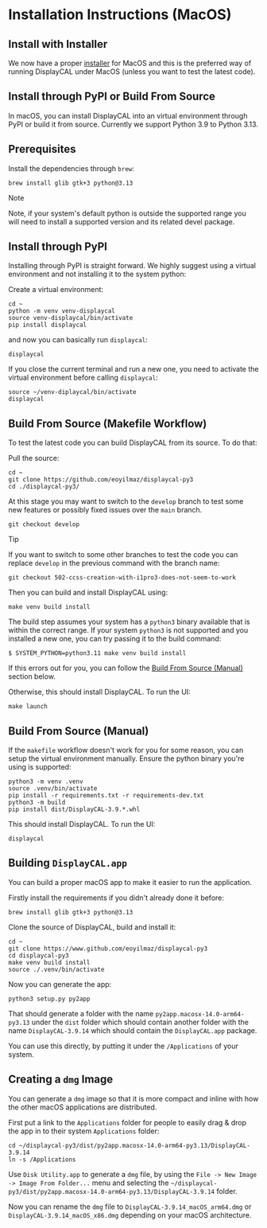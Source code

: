 Installation Instructions (MacOS)
=================================

Install with Installer
----------------------

We now have a proper [installer](https://www.github.com/eoyilmaz/displaycal-py3/releases)
for MacOS and this is the preferred way of running DisplayCAL under MacOS (unless you
want to test the latest code).

Install through PyPI or Build From Source
-----------------------------------------

In macOS, you can install DisplayCAL into an virtual environment through PyPI or build
it from source. Currently we support Python 3.9 to Python 3.13.

Prerequisites
-------------

Install the dependencies through `brew`:

```shell
brew install glib gtk+3 python@3.13
```

> [!NOTE]
> Note, if your system's default python is outside the supported range you will need to
> install a supported version and its related devel package.

Install through PyPI
--------------------

Installing through PyPI is straight forward. We highly suggest using a virtual
environment and not installing it to the system python:

Create a virtual environment:

```shell
cd ~
python -m venv venv-displaycal
source venv-displaycal/bin/activate
pip install displaycal
```

and now you can basically run `displaycal`:

```shell
displaycal
```

If you close the current terminal and run a new one, you need to activate the virtual
environment before calling `displaycal`:

```shell
source ~/venv-diplaycal/bin/activate
displaycal
```

Build From Source (Makefile Workflow)
-------------------------------------

To test the latest code you can build DisplayCAL from its source. To do that:

Pull the source:

```shell
cd ~
git clone https://github.com/eoyilmaz/displaycal-py3
cd ./displaycal-py3/
```

At this stage you may want to switch to the ``develop`` branch to test some new features
or possibly fixed issues over the ``main`` branch.

```shell
git checkout develop
```

> [!TIP]
> If you want to switch to some other branches to test the code you can replace
> `develop` in the previous command with the branch name:
> ```shell
> git checkout 502-ccss-creation-with-i1pro3-does-not-seem-to-work
> ```

Then you can build and install DisplayCAL using:

```shell
make venv build install
```

The build step assumes your system has a `python3` binary available that is
within the correct range. If your system `python3` is not supported and you
installed a new one, you can try passing it to the build command:

```shell
$ SYSTEM_PYTHON=python3.11 make venv build install
```

If this errors out for you, you can follow the
[Build From Source (Manual)](#build-from-source-manual) section below.

Otherwise, this should install DisplayCAL. To run the UI:

```shell
make launch
```

Build From Source (Manual)
--------------------------

If the `makefile` workflow doesn't work for you for some reason, you can setup the
virtual environment manually. Ensure the python binary you're using is supported:

```shell
python3 -m venv .venv
source .venv/bin/activate
pip install -r requirements.txt -r requirements-dev.txt
python3 -m build
pip install dist/DisplayCAL-3.9.*.whl
```

This should install DisplayCAL. To run the UI:

```shell
displaycal
```

Building `DisplayCAL.app`
-------------------------

You can build a proper macOS app to make it easier to run the application.

Firstly install the requirements if you didn't already done it before:

```shell
brew install glib gtk+3 python@3.13
```

Clone the source of DisplayCAL, build and install it:

```shell
cd ~
git clone https://www.github.com/eoyilmaz/displaycal-py3
cd displaycal-py3
make venv build install
source ./.venv/bin/activate
```

Now you can generate the app:

```shell
python3 setup.py py2app
```

That should generate a folder with the name `py2app.macosx-14.0-arm64-py3.13` under the
`dist` folder which should contain another folder with the name `DisplayCAL-3.9.14`
which should contain the `DisplayCAL.app` package.

You can use this directly, by putting it under the `/Applications` of your system.

Creating a `dmg` Image
----------------------

You can generate a `dmg` image so that it is more compact and inline with how the other
macOS applications are distributed.

First put a link to the `Applications` folder for people to easily drag & drop the app
in to their system `Applications` folder:

```shell
cd ~/displaycal-py3/dist/py2app.macosx-14.0-arm64-py3.13/DisplayCAL-3.9.14
ln -s /Applications
```

Use `Disk Utility.app` to generate a `dmg` file, by using the
`File -> New Image -> Image From Folder...` menu and selecting the
`~/displaycal-py3/dist/py2app.macosx-14.0-arm64-py3.13/DisplayCAL-3.9.14` folder.

Now you can rename the `dmg` file to `DisplayCAL-3.9.14_macOS_arm64.dmg` or
`DisplayCAL-3.9.14_macOS_x86.dmg` depending on your macOS architecture.
